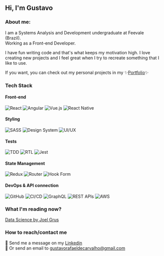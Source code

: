 ## Hi, I'm Gustavo 

### About me:
I am a Systems Analysis and Development undergraduate at Feevale (Brazil). <br />
Working as a Front-end Developer.

I have fun writing code and that's what keeps my motivation high. I love creating new projects and I feel great when I try to recreate something that I like to use.

If you want, you can check out my personal projects in my ✨[Portfolio](https://portfolio.gustavocarvalho.dev.br/)✨

### Tech Stack

#### Front-end  
![React](https://img.shields.io/badge/React-20232A?style=for-the-badge&logo=react&logoColor=61DAFB)
![Angular](https://img.shields.io/badge/Angular-DD0031?style=for-the-badge&logo=angular&logoColor=white)
![Vue.js](https://img.shields.io/badge/Vue.js-4FC08D?style=for-the-badge&logo=vue.js&logoColor=white)
![React Native](https://img.shields.io/badge/React%20Native-20232A?style=for-the-badge&logo=react&logoColor=61DAFB)

#### Styling  
![SASS](https://img.shields.io/badge/SASS-CC6699?style=for-the-badge&logo=sass&logoColor=white)
![Design System](https://img.shields.io/badge/Design%20System-0081CB?style=for-the-badge&logo=storybook&logoColor=white)
![UI/UX](https://img.shields.io/badge/UI%2FUX-FF5733?style=for-the-badge&logo=figma&logoColor=white)

#### Tests  
![TDD](https://img.shields.io/badge/TDD-2496ED?style=for-the-badge&logo=testcafe&logoColor=white)
![RTL](https://img.shields.io/badge/RTL-FF9900?style=for-the-badge&logo=testing-library&logoColor=white)
![Jest](https://img.shields.io/badge/Jest-C21325?style=for-the-badge&logo=jest&logoColor=white)

#### State Management  
![Redux](https://img.shields.io/badge/Redux-764ABC?style=for-the-badge&logo=redux&logoColor=white)
![Router](https://img.shields.io/badge/Router-D14836?style=for-the-badge&logo=react-router&logoColor=white)
![Hook Form](https://img.shields.io/badge/Hook%20Form-EC5990?style=for-the-badge&logo=react-hook-form&logoColor=white)

#### DevOps & API connection
![GitHub](https://img.shields.io/badge/GitHub-181717?style=for-the-badge&logo=github&logoColor=white)
![CI/CD](https://img.shields.io/badge/CI%2FCD-336791?style=for-the-badge&logo=github-actions&logoColor=white)
![GraphQL](https://img.shields.io/badge/GraphQL-E10098?style=for-the-badge&logo=graphql&logoColor=white)
![REST APIs](https://img.shields.io/badge/RESTful%20APIs-FF5733?style=for-the-badge&logo=postman&logoColor=white)
![AWS](https://img.shields.io/badge/AWS-232F3E?style=for-the-badge&logo=amazon-aws&logoColor=white)

### What I'm reading now?
[Data Science by Joel Grus](https://github.com/free-educa/books/blob/main/books/Data%20Science%20do%20zero_%20Primeiras%20-%20Joel%20Grus.pdf)

### How to reach/contact me
📲 Send me a message on my [Linkedin](https://www.linkedin.com/in/gustavo-carvalho-0/) <br />
📩 Or send an email to gustavorafaeldecarvalho@gmail.com

<!--
**GustavoRCarvalho/GustavoRCarvalho** is a ✨ _special_ ✨ repository because its `README.md` (this file) appears on your GitHub profile.

Here are some ideas to get you started:

- 🔭 I’m currently working on ...
- 🌱 I’m currently learning ...
- 👯 I’m looking to collaborate on ...
- 🤔 I’m looking for help with ...
- 💬 Ask me about ...
- 📫 How to reach me: ...
- 😄 Pronouns: ...
- ⚡ Fun fact: ...
-->
